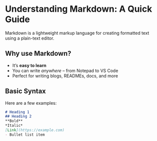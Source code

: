 # Understanding Markdown: A Quick Guide

Markdown is a lightweight markup language for creating formatted text using a plain-text editor.

## Why use Markdown?

- It’s **easy to learn**
- You can write *anywhere* – from Notepad to VS Code
- Perfect for writing blogs, READMEs, docs, and more

## Basic Syntax

Here are a few examples:

```markdown
# Heading 1
## Heading 2
**Bold**
*Italic*
[Link](https://example.com)
- Bullet list item
```